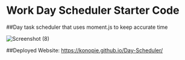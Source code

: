 # Work Day Scheduler Starter Code

##Day task scheduler that uses moment.js to keep accurate time

![Screenshot (8)](https://user-images.githubusercontent.com/99047158/172077175-9463d410-f45b-4666-9097-75499c3ec6f0.png)

##Deployed Website: https://konopie.github.io/Day-Scheduler/
